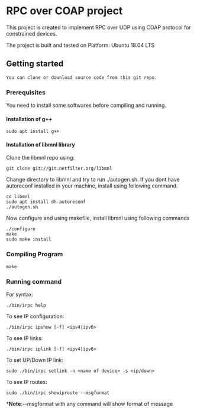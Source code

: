 # RPC over COAP project
This project is created to implement RPC over UDP using COAP protocol for constrained devices.

The project is built and tested on Platform: Ubuntu 18.04 LTS

## Getting started
	You can clone or download source code from this git repo.

### Prerequisites
You need to install some softwares before compiling and running.

#### Installation of g++
```
sudo apt install g++
```

#### Installation of libmnl library
Clone the libmnl repo using:
```
git clone git://git.netfilter.org/libmnl
```
Change directory to libmnl and try to run ./autogen.sh. If you dont have autoreconf installed in your machine, install using following command.

```
cd libmnl
sudo apt install dh-autoreconf 
./autogen.sh
```
Now configure and using makefile, install libmnl using following commands
```
./configure
make
sudo make install
```

### Compiling Program
```
make
```
### Running command

For syntax:
```
./bin/irpc help
```
To see IP configuration:
```
./bin/irpc ipshow [-f] <ipv4|ipv6>
```
To see IP links:
```
./bin/irpc iplink [-f] <ipv4|ipv6>
```
To set UP/Down IP link:
```
sudo ./bin/irpc setlink -n <name of device> -s <ip/down>
```
To see IP routes:
```
sudo ./bin/irpc showiproute --msgformat
```
***Note**:--msgformat with any command will show format of message